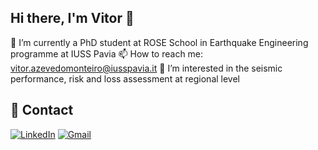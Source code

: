 ## Hi there, I'm Vitor 👋

🔭 I’m currently a PhD student at ROSE School in Earthquake Engineering programme at IUSS Pavia
📫 How to reach me: vitor.azevedomonteiro@iusspavia.it
👀 I’m interested in the seismic performance, risk and loss assessment at regional level

## 💬 Contact
[![LinkedIn](https://img.shields.io/badge/LinkedIn-blue?logo=linkedin&logoColor=white)](https://www.linkedin.com/in/vítor-monteiro-structuralengineering)
[![Gmail](https://img.shields.io/badge/Gmail-red?logo=gmail&logoColor=white)](mailto:vitor.azevedomonteiro@iusspavia.com)

<!--
**vitorazevedomonteiro/vitorazevedomonteiro** is a ✨ _special_ ✨ repository because its `README.md` (this file) appears on your GitHub profile.



- 🔭 I’m currently a PhD at IUSS Pavia
- 🌱 I’m currently learning ...
- 💬 Ask me about ...
- 📫 How to reach me: vitor.azevedomonteiro@iusspavia.it
-->
